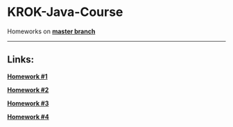 # KROK-Java-Course
Homeworks on [__master branch__](https://github.com/RaCcOoN1837/KROK-Java-Course/tree/master)

---
## Links:
[__Homework #1__](https://github.com/RaCcOoN1837/KROK-Java-Course/commit/b35177d6340af2433d2ffa661090f250ce62229a)

[__Homework #2__](https://github.com/RaCcOoN1837/KROK-Java-Course/commit/09014fb5548bc36821461f8e1b4e83ebac10c328)

[__Homework #3__](https://github.com/RaCcOoN1837/KROK-Java-Course/commit/e3acadb094ac2c99e260149538518aff49793ec1)

[__Homework #4__](https://github.com/RaCcOoN1837/KROK-Java-Course/commit/8fd9b6a1ad7be8d34dbb5eaff0e1495446f396d5)
